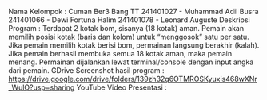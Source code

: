 Nama Kelompok : Cuman Ber3 Bang TT
241401027 - Muhammad Adil Busra
241401066 - Dewi Fortuna Halim
241401078 - Leonard Auguste
Deskripsi Program : 
Terdapat 2 kotak bom, sisanya (18 kotak) aman.
Pemain akan memilih posisi kotak (baris dan kolom) untuk “menggosok” satu per satu.
Jika pemain memilih kotak berisi bom, permainan langsung berakhir (kalah).
Jika pemain berhasil membuka semua 18 kotak aman, maka pemain menang.
Permainan dijalankan lewat terminal/console dengan input angka dari pemain.
GDrive Screenshot hasil program : https://drive.google.com/drive/folders/139zh32q6OTMROSKyuxis468wXNr_WulO?usp=sharing
YouTube Video Presentasi :
